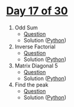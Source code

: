 # [Day 17 of 30](https://www.hackerrank.com/contests/day-17-of-30/challenges "Day 17 of 30 contest link")

1. Odd Sum
   - [Question](https://www.hackerrank.com/contests/day-17-of-30/challenges/odd-sum-9-3 "Odd Sum")
   - Solution ([Python](Odd%20Sum/Python/ "Solution in Python"))
2. Inverse Factorial
   - [Question](https://www.hackerrank.com/contests/day-17-of-30/challenges/inverse-factorial-2-1 "Inverse Factorial")
   - Solution ([Python](Inverse%20Factorial/Python/ "Solution in Python"))
3. Matrix Diagonal 5
   - [Question](https://www.hackerrank.com/contests/day-17-of-30/challenges/matrix-diagonal-5 "Matrix Diagonal 5")
   - Solution ([Python](Matrix%20Diagonal%205/Python/ "Solution in Python")) 
4. Find the peak
   - [Question](https://www.hackerrank.com/contests/day-17-of-30/challenges/find-the-peak-1-1 "Find the peak")
   - Solution ([Python](Find%20the%20peak/Python/ "Solution in Python")) 


